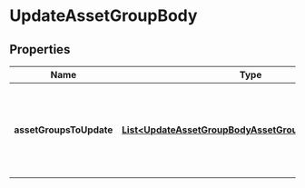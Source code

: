 

# UpdateAssetGroupBody

## Properties

Name | Type | Description | Notes
------------ | ------------- | ------------- | -------------
**assetGroupsToUpdate** | [**List&lt;UpdateAssetGroupBodyAssetGroupsToUpdateInner&gt;**](UpdateAssetGroupBodyAssetGroupsToUpdateInner.md) | A list of asset groups and the data that will be used to update them. |  [optional]




